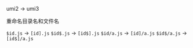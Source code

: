 umi2 -> umi3 

重命名目录名和文件名

`$id.js` -> `[id].js`
`$id$.js` -> `[id$].js`
`$id/a.js` -> `[id]/a.js`
`$id$/a.js` -> `[id$]/a.js`